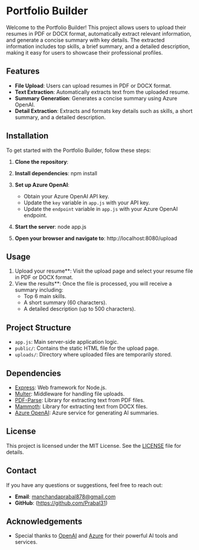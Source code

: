 # Portfolio Builder

Welcome to the Portfolio Builder! This project allows users to upload their resumes in PDF or DOCX format, automatically extract relevant information, and generate a concise summary with key details. The extracted information includes top skills, a brief summary, and a detailed description, making it easy for users to showcase their professional profiles.

## Features

- **File Upload**: Users can upload resumes in PDF or DOCX format.
- **Text Extraction**: Automatically extracts text from the uploaded resume.
- **Summary Generation**: Generates a concise summary using Azure OpenAI.
- **Detail Extraction**: Extracts and formats key details such as skills, a short summary, and a detailed description.

## Installation

To get started with the Portfolio Builder, follow these steps:

1. **Clone the repository**:


2. **Install dependencies**:
    npm install

3. **Set up Azure OpenAI**:
   - Obtain your Azure OpenAI API key.
   - Update the `key` variable in `app.js` with your API key.
   - Update the `endpoint` variable in `app.js` with your Azure OpenAI endpoint.

4. **Start the server**:
    node app.js

5. **Open your browser and navigate to**:
    http://localhost:8080/upload

## Usage

1. Upload your resume**: Visit the upload page and select your resume file in PDF or DOCX format.
2. View the results**: Once the file is processed, you will receive a summary including:
   - Top 6 main skills.
   - A short summary (60 characters).
   - A detailed description (up to 500 characters).

## Project Structure

- `app.js`: Main server-side application logic.
- `public/`: Contains the static HTML file for the upload page.
- `uploads/`: Directory where uploaded files are temporarily stored.

## Dependencies

- [Express](https://expressjs.com/): Web framework for Node.js.
- [Multer](https://github.com/expressjs/multer): Middleware for handling file uploads.
- [PDF-Parse](https://github.com/modesty/pdf-parse): Library for extracting text from PDF files.
- [Mammoth](https://github.com/mwilliamson/mammoth): Library for extracting text from DOCX files.
- [Azure OpenAI](https://azure.microsoft.com/en-us/services/openai-service/): Azure service for generating AI summaries.

## License

This project is licensed under the MIT License. See the [LICENSE](LICENSE) file for details.

## Contact

If you have any questions or suggestions, feel free to reach out:

- **Email**: manchandaprabal878@gmail.com
- **GitHub**: (https://github.com/Prabal31)

## Acknowledgements
                         
- Special thanks to [OpenAI](https://openai.com/) and [Azure](https://azure.microsoft.com/) for their powerful AI tools and services.
